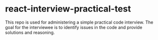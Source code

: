# react-interview-practical-test
This repo is used for administering a simple practical code interview. The goal for the interviewee is to identify issues in the code and provide solutions and reasoning.